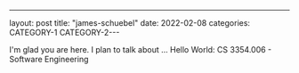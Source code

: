 ---
layout: post
title: "james-schuebel"
date: 2022-02-08 
categories: CATEGORY-1 CATEGORY-2---

I'm glad you are here. I plan to talk about ...
Hello World: CS 3354.006 - Software Engineering
